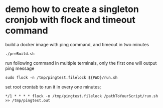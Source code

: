 # demo how to create a singleton cronjob with flock and timeout command

build a docker image with ping command, and timeout in two minutes
```
./preBuild.sh
```

run following command in multiple terminals, only the first one will output ping message
```
sudo flock -n /tmp/pingtest.filelock ${PWD}/run.sh
```

set root crontab to run it in every one minutes;
```
*/1 * * * * flock -n /tmp/pingtest.filelock /pathToYourScript/run.sh >> /tmp/pingtest.out
```
